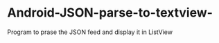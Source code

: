 Android-JSON-parse-to-textview-
===============================

Program to prase the JSON feed and display it in ListView 
